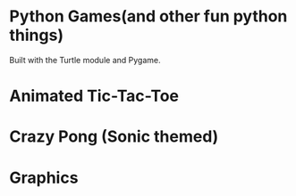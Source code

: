 # Python Games(and other fun python things)

Built with the Turtle module and Pygame.

# Animated Tic-Tac-Toe

# Crazy Pong (Sonic themed) 

# Graphics




